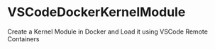 # VSCodeDockerKernelModule
Create a Kernel Module in Docker and Load it using VSCode Remote Containers
